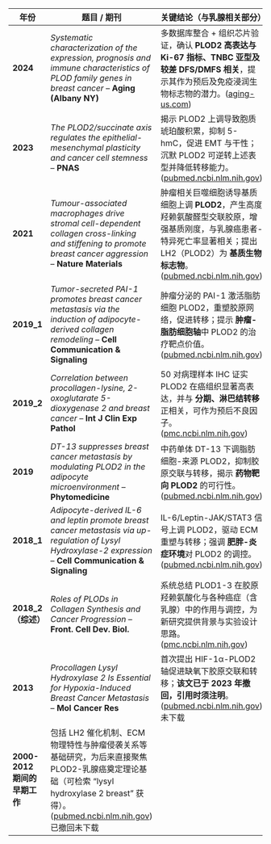 | 年份                         | 题目 / 期刊                                                  | 关键结论（与乳腺相关部分）                                   |
| ---------------------------- | ------------------------------------------------------------ | ------------------------------------------------------------ |
| **2024**                     | *Systematic characterization of the expression, prognosis and immune characteristics of PLOD family genes in breast cancer* – **Aging (Albany NY)** | 多数据库整合 + 组织芯片验证，确认 **PLOD2 高表达与 Ki-67 指标、TNBC 亚型及较差 DFS/DMFS 相关**，提示其作为预后及免疫浸润生物标志物的潜力。([aging-us.com](https://www.aging-us.com/article/206029/text)) |
| **2023**                     | *The PLOD2/succinate axis regulates the epithelial-mesenchymal plasticity and cancer cell stemness* – **PNAS** | 揭示 PLOD2 上调导致胞质琥珀酸积累，抑制 5-hmC，促进 EMT 与干性；沉默 PLOD2 可逆转上述表型并降低转移能力。([pubmed.ncbi.nlm.nih.gov](https://pubmed.ncbi.nlm.nih.gov/37155842/)) |
| **2021**                     | *Tumour-associated macrophages drive stromal cell-dependent collagen cross-linking and stiffening to promote breast cancer aggression* – **Nature Materials** | 肿瘤相关巨噬细胞诱导基质细胞上调 **PLOD2**，产生高度羟赖氨酸醛型交联胶原，增强基质刚度，与乳腺癌患者-特异死亡率显著相关；提出 LH2（PLOD2）为 **基质生物标志物**。([pubmed.ncbi.nlm.nih.gov](https://pubmed.ncbi.nlm.nih.gov/33257795/?utm_source=chatgpt.com)) |
| **2019_1**                   | *Tumor-secreted PAI-1 promotes breast cancer metastasis via the induction of adipocyte-derived collagen remodeling* – **Cell Communication & Signaling** | 肿瘤分泌的 PAI-1 激活脂肪细胞 PLOD2，重塑胶原网络，促进转移；提示 **肿瘤-脂肪细胞轴**中 PLOD2 的治疗靶点价值。([pubmed.ncbi.nlm.nih.gov](https://pubmed.ncbi.nlm.nih.gov/31170987/)) |
| **2019_2**                   | *Correlation between procollagen-lysine, 2-oxoglutarate 5-dioxygenase 2 and breast cancer* – **Int J Clin Exp Pathol** | 50 对病理样本 IHC 证实 PLOD2 在癌组织显著高表达，并与 **分期、淋巴结转移**正相关，可作为预后不良因子。([pmc.ncbi.nlm.nih.gov](https://pmc.ncbi.nlm.nih.gov/articles/PMC6945164/)) |
| **2019**                     | *DT-13 suppresses breast cancer metastasis by modulating PLOD2 in the adipocyte microenvironment* – **Phytomedicine** | 中药单体 DT-13 下调脂肪细胞-来源 PLOD2，抑制胶原交联与转移，揭示 **药物靶向 PLOD2** 的可行性。([pubmed.ncbi.nlm.nih.gov](https://pubmed.ncbi.nlm.nih.gov/31005809/)) |
| **2018_1**                   | *Adipocyte-derived IL-6 and leptin promote breast cancer metastasis via up-regulation of Lysyl Hydroxylase-2 expression* – **Cell Communication & Signaling** | IL-6/Leptin-JAK/STAT3 信号上调 PLOD2，驱动 ECM 重塑与转移；强调 **肥胖-炎症环境**对 PLOD2 的调控。([pubmed.ncbi.nlm.nih.gov](https://pubmed.ncbi.nlm.nih.gov/30563531/)) |
| **2018_2（综述）**           | *Roles of PLODs in Collagen Synthesis and Cancer Progression* – **Front. Cell Dev. Biol.** | 系统总结 PLOD1-3 在胶原羟赖氨酸化与各种癌症（含乳腺）中的作用与调控，为新研究提供背景与实验设计思路。([pmc.ncbi.nlm.nih.gov](https://pmc.ncbi.nlm.nih.gov/articles/PMC6031748/)) |
| **2013**                     | *Procollagen Lysyl Hydroxylase 2 Is Essential for Hypoxia-Induced Breast Cancer Metastasis* – **Mol Cancer Res** | 首次提出 HIF-1α-PLOD2 轴促进缺氧下胶原交联和转移；**该文已于 2023 年撤回，引用时须注明**。([pubmed.ncbi.nlm.nih.gov](https://pubmed.ncbi.nlm.nih.gov/37779464/?utm_source=chatgpt.com))未下载 |
| **2000-2012 期间的早期工作** | 包括 LH2 催化机制、ECM 物理特性与肿瘤侵袭关系等基础研究，为后来直接聚焦 PLOD2-乳腺癌奠定理论基础（可检索 “lysyl hydroxylase 2 breast” 获得）。([pubmed.ncbi.nlm.nih.gov](https://pubmed.ncbi.nlm.nih.gov/23378577/?utm_source=chatgpt.com))已撤回未下载 |                                                              |